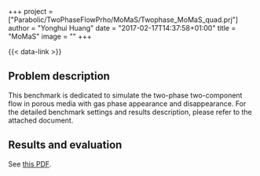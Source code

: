 +++
project = ["Parabolic/TwoPhaseFlowPrho/MoMaS/Twophase_MoMaS_quad.prj"]
author = "Yonghui Huang"
date = "2017-02-17T14:37:58+01:00"
title = "MoMaS"
image = ""
+++

{{< data-link >}}

## Problem description

This benchmark is dedicated to simulate the two-phase two-component flow in porous media with gas phase appearance and disappearance. For the detailed benchmark settings and results description, please refer to the attached document.

## Results and evaluation

See [this PDF](MoMaS.pdf).
